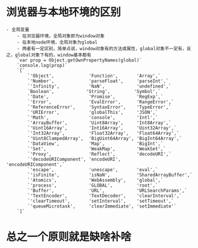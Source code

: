# 浏览器与本地环境的区别
    - 全局变量
        - 在浏览器环境，全局对象即为window对象
        - 在本地node环境，全局对象为global
        - 两者有一定区别，简单点说，window对象有的方法或属性，global对象不一定有，反之，global对象下有的，window基本都有
        `var prop = Object.getOwnPropertyNames(global)`
        `console.log(prop)`
        `[`
            `'Object',             'Function',       'Array',`
            `'Number',             'parseFloat',     'parseInt',`
            `'Infinity',           'NaN',            'undefined',`
            `Boolean',            'String',         'Symbol',`
            `'Date',               'Promise',        'RegExp',`
            `'Error',              'EvalError',      'RangeError',`
            `'ReferenceError',     'SyntaxError',    'TypeError',`
            `'URIError',           'globalThis',     'JSON',`
            `'Math',               'console',        'Intl',`
            `'ArrayBuffer',        'Uint8Array',     'Int8Array',`
            `'Uint16Array',        'Int16Array',     'Uint32Array',`
            `'Int32Array',         'Float32Array',   'Float64Array',`
            `'Uint8ClampedArray',  'BigUint64Array', 'BigInt64Array',`
            `'DataView',           'Map',            'BigInt',`
            `'Set',                'WeakMap',        'WeakSet',`
            `'Proxy',              'Reflect',        'decodeURI',`
            `'decodeURIComponent', 'encodeURI',      'encodeURIComponent',`
            `'escape',             'unescape',       'eval',`
            `'isFinite',           'isNaN',          'SharedArrayBuffer',`
            `'Atomics',            'WebAssembly',    'global',`
            `'process',            'GLOBAL',         'root',`
            `'Buffer',             'URL',            'URLSearchParams',`
            `'TextEncoder',        'TextDecoder',    'clearInterval',`
            `'clearTimeout',       'setInterval',    'setTimeout',`
            `'queueMicrotask',     'clearImmediate', 'setImmediate'`
        `]`
        
# 总之一个原则就是缺啥补啥
    